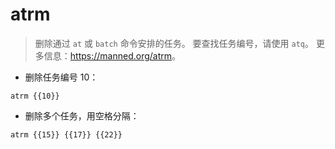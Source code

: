 # atrm

> 删除通过 `at` 或 `batch` 命令安排的任务。
> 要查找任务编号，请使用 `atq`。
> 更多信息：<https://manned.org/atrm>。

- 删除任务编号 10：

`atrm {{10}}`

- 删除多个任务，用空格分隔：

`atrm {{15}} {{17}} {{22}}`